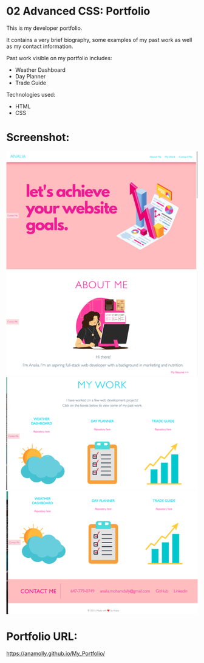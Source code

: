 # 02 Advanced CSS: Portfolio

This is my developer portfolio.

It contains a very brief biography, some examples of my past work as well as my contact information.

Past work visible on my portfolio includes:
- Weather Dashboard
- Day Planner
- Trade Guide

Technologies used:
- HTML
- CSS 


# Screenshot:
![](./assets/images/Screenshot1.png) 
![](./assets/images/Screenshot2.png) 
![](./assets/images/Screenshot3.png) 
![](./assets/images/Screenshot4.png) 


# Portfolio URL:
https://anamolly.github.io/My_Portfolio/
